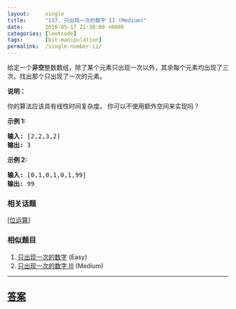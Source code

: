 ```yaml
---
layout:     single
title:      "137. 只出现一次的数字 II (Medium)"
date:       2016-05-17 21:30:00 +0800
categories: [leetcode]
tags:       [bit-manipulation]
permalink:  /single-number-ii/
---
```


<p>给定一个<strong>非空</strong>整数数组，除了某个元素只出现一次以外，其余每个元素均出现了三次。找出那个只出现了一次的元素。</p>

<p><strong>说明：</strong></p>

<p>你的算法应该具有线性时间复杂度。 你可以不使用额外空间来实现吗？</p>

<p><strong>示例 1:</strong></p>

<pre><strong>输入:</strong> [2,2,3,2]
<strong>输出:</strong> 3
</pre>

<p><strong>示例&nbsp;2:</strong></p>

<pre><strong>输入:</strong> [0,1,0,1,0,1,99]
<strong>输出:</strong> 99</pre>

### 相关话题
  [[位运算](https://github.com/openset/leetcode/tree/master/tag/bit-manipulation/README.md)]

### 相似题目
  1. [只出现一次的数字](/single-number) (Easy)
  1. [只出现一次的数字 III](/single-number-iii) (Medium)

---

## [答案](https://github.com/openset/leetcode/tree/master/problems/single-number-ii)
